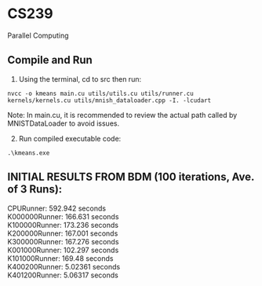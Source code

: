 # CS239
Parallel Computing

## Compile and Run
1. Using the terminal, cd to src then run:
```
nvcc -o kmeans main.cu utils/utils.cu utils/runner.cu kernels/kernels.cu utils/mnish_dataloader.cpp -I. -lcudart
```
Note:
In main.cu, it is recommended to review the actual path called by MNISTDataLoader to avoid issues.
<br>     

2. Run compiled executable code:

```
.\kmeans.exe
```

## INITIAL RESULTS FROM BDM (100 iterations, Ave. of 3 Runs):
CPURunner: 592.942 seconds <br>
K000000Runner: 166.631 seconds <br>
K100000Runner: 173.236 seconds <br>
K200000Runner: 167.001 seconds <br>
K300000Runner: 167.276 seconds <br>
K001000Runner: 102.297 seconds <br>
K101000Runner: 169.48 seconds <br>
K400200Runner: 5.02361 seconds <br>
K401200Runner: 5.06317 seconds


